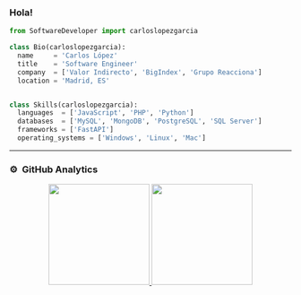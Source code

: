 ### Hola!

<!--
**carloslopezgarcia/carloslopezgarcia** is a ✨ _special_ ✨ repository because its `README.md` (this file) appears on your GitHub profile.

Here are some ideas to get you started:

- 🔭 I’m currently working on ...
- 🌱 I’m currently learning ...
- 👯 I’m looking to collaborate on ...
- 🤔 I’m looking for help with ...
- 💬 Ask me about ...
- 📫 How to reach me: ...
- 😄 Pronouns: ...
- ⚡ Fun fact: ...
-->
```python
from SoftwareDeveloper import carloslopezgarcia

class Bio(carloslopezgarcia):
  name     = 'Carlos López'
  title    = 'Software Engineer'
  company  = ['Valor Indirecto', 'BigIndex', 'Grupo Reacciona']
  location = 'Madrid, ES'


class Skills(carloslopezgarcia):
  languages  = ['JavaScript', 'PHP', 'Python']
  databases  = ['MySQL', 'MongoDB', 'PostgreSQL', 'SQL Server']
  frameworks = ['FastAPI']
  operating_systems = ['Windows', 'Linux', 'Mac']

```
----

### ⚙️ &nbsp;GitHub Analytics

<p align="center">
<a href="https://github.com/carloslopezgarcia">
  <img height="180em" src="https://github-readme-stats-eight-theta.vercel.app/api?username=carloslopezgarcia&show_icons=true&theme=algolia&include_all_commits=true&count_private=true"/>
  <img height="180em" src="https://github-readme-stats-eight-theta.vercel.app/api/top-langs/?username=carloslopezgarcia&layout=compact&langs_count=8&theme=algolia"/>
</a>
</p>
